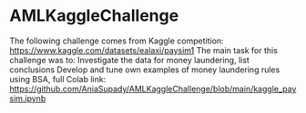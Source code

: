 # AMLKaggleChallenge
The following challenge comes from Kaggle competition: https://www.kaggle.com/datasets/ealaxi/paysim1  The main task for this challenge was to:  Investigate the data for money laundering, list conclusions Develop and tune own examples of money laundering rules using BSA,
full Colab link: https://github.com/AniaSupady/AMLKaggleChallenge/blob/main/kaggle_paysim.ipynb
